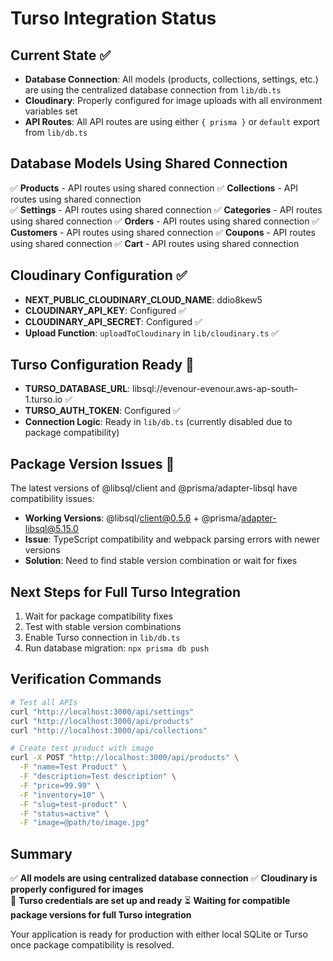 # Turso Integration Status

## Current State ✅
- **Database Connection**: All models (products, collections, settings, etc.) are using the centralized database connection from `lib/db.ts`
- **Cloudinary**: Properly configured for image uploads with all environment variables set
- **API Routes**: All API routes are using either `{ prisma }` or `default` export from `lib/db.ts`

## Database Models Using Shared Connection
✅ **Products** - API routes using shared connection
✅ **Collections** - API routes using shared connection  
✅ **Settings** - API routes using shared connection
✅ **Categories** - API routes using shared connection
✅ **Orders** - API routes using shared connection
✅ **Customers** - API routes using shared connection
✅ **Coupons** - API routes using shared connection
✅ **Cart** - API routes using shared connection

## Cloudinary Configuration ✅
- **NEXT_PUBLIC_CLOUDINARY_CLOUD_NAME**: ddio8kew5
- **CLOUDINARY_API_KEY**: Configured ✅
- **CLOUDINARY_API_SECRET**: Configured ✅
- **Upload Function**: `uploadToCloudinary` in `lib/cloudinary.ts` ✅

## Turso Configuration Ready 🔄
- **TURSO_DATABASE_URL**: libsql://evenour-evenour.aws-ap-south-1.turso.io ✅
- **TURSO_AUTH_TOKEN**: Configured ✅
- **Connection Logic**: Ready in `lib/db.ts` (currently disabled due to package compatibility)

## Package Version Issues 🔧
The latest versions of @libsql/client and @prisma/adapter-libsql have compatibility issues:
- **Working Versions**: @libsql/client@0.5.6 + @prisma/adapter-libsql@5.15.0
- **Issue**: TypeScript compatibility and webpack parsing errors with newer versions
- **Solution**: Need to find stable version combination or wait for fixes

## Next Steps for Full Turso Integration
1. Wait for package compatibility fixes
2. Test with stable version combinations
3. Enable Turso connection in `lib/db.ts`
4. Run database migration: `npx prisma db push`

## Verification Commands
```bash
# Test all APIs
curl "http://localhost:3000/api/settings"
curl "http://localhost:3000/api/products"
curl "http://localhost:3000/api/collections"

# Create test product with image
curl -X POST "http://localhost:3000/api/products" \
  -F "name=Test Product" \
  -F "description=Test description" \
  -F "price=99.99" \
  -F "inventory=10" \
  -F "slug=test-product" \
  -F "status=active" \
  -F "image=@path/to/image.jpg"
```

## Summary
✅ **All models are using centralized database connection**
✅ **Cloudinary is properly configured for images**  
🔄 **Turso credentials are set up and ready**
⏳ **Waiting for compatible package versions for full Turso integration**

Your application is ready for production with either local SQLite or Turso once package compatibility is resolved.
